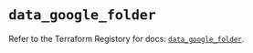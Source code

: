 # `data_google_folder`

Refer to the Terraform Registory for docs: [`data_google_folder`](https://www.terraform.io/docs/providers/google-beta/d/google_folder).
